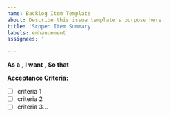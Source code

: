 ```yaml
---
name: Backlog Item Template
about: Describe this issue template's purpose here.
title: 'Scope: Item Summary'
labels: enhancement
assignees: ''

---
```


**As a** <role>,
**I want** <goal>,
**So that** <benefit>

**Acceptance Criteria:**

- [ ] criteria 1
- [ ] criteria 2
- [ ] criteria 3...
